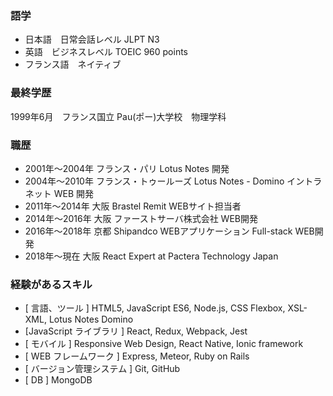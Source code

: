 ### 語学

- 日本語　日常会話レベル JLPT N3
- 英語　ビジネスレベル TOEIC 960 points
- フランス語　ネイティブ

### 最終学歴

1999年6月　フランス国立 Pau(ポー)大学校　物理学科

### 職歴

- 2001年～2004年 フランス・パリ Lotus Notes 開発
- 2004年～2010年 フランス・トゥールーズ Lotus Notes - Domino イントラネット WEB 開発
- 2011年～2014年 大阪 Brastel Remit WEBサイト担当者
- 2014年～2016年 大阪 ファーストサーバ株式会社 WEB開発
- 2016年～2018年 京都 Shipandco WEBアプリケーション Full-stack WEB開発
- 2018年～現在 大阪 React Expert at Pactera Technology Japan

### 経験があるスキル

- [ 言語、ツール ] HTML5, JavaScript ES6, Node.js, CSS Flexbox, XSL- XML, Lotus Notes Domino
- [JavaScript ライブラリ ] React, Redux, Webpack, Jest
- [ モバイル ] Responsive Web Design, React Native, Ionic framework
- [ WEB フレームワーク ] Express, Meteor, Ruby on Rails
- [ バージョン管理システム ] Git, GitHub
- [ DB ] MongoDB
